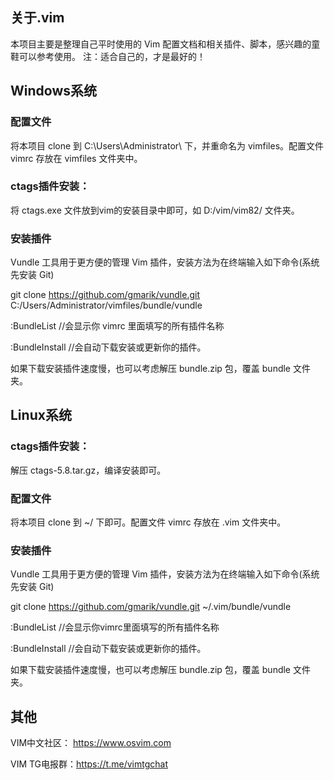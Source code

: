 ## 关于.vim
本项目主要是整理自己平时使用的 Vim 配置文档和相关插件、脚本，感兴趣的童鞋可以参考使用。
注：适合自己的，才是最好的！

## Windows系统

### 配置文件
将本项目 clone 到 C:\Users\Administrator\ 下，并重命名为 vimfiles。配置文件 vimrc 存放在 vimfiles 文件夹中。

### ctags插件安装：
将 ctags.exe 文件放到vim的安装目录中即可，如 D:/vim/vim82/ 文件夹。

### 安装插件
Vundle 工具用于更方便的管理 Vim 插件，安装方法为在终端输入如下命令(系统先安装 Git)

git clone https://github.com/gmarik/vundle.git C:/Users/Administrator/vimfiles/bundle/vundle

:BundleList     //会显示你 vimrc 里面填写的所有插件名称

:BundleInstall  //会自动下载安装或更新你的插件。

如果下载安装插件速度慢，也可以考虑解压 bundle.zip 包，覆盖 bundle 文件夹。

## Linux系统
### ctags插件安装：
解压 ctags-5.8.tar.gz，编译安装即可。

### 配置文件
将本项目 clone 到 ~/ 下即可。配置文件 vimrc 存放在 .vim 文件夹中。

### 安装插件
Vundle 工具用于更方便的管理 Vim 插件，安装方法为在终端输入如下命令(系统先安装 Git)

git clone https://github.com/gmarik/vundle.git ~/.vim/bundle/vundle

:BundleList     //会显示你vimrc里面填写的所有插件名称

:BundleInstall  //会自动下载安装或更新你的插件。

如果下载安装插件速度慢，也可以考虑解压 bundle.zip 包，覆盖 bundle 文件夹。

## 其他
VIM中文社区： https://www.osvim.com

VIM TG电报群：https://t.me/vimtgchat
